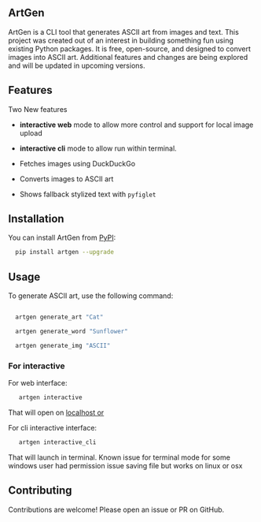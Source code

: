 ## ArtGen

ArtGen is a CLI tool that generates ASCII art from images and text. This project was created out of an interest in building something fun using existing Python packages. It is free, open-source, and designed to convert images into ASCII art. Additional features and changes are being explored and will be updated in upcoming versions.

## Features

Two New features
- **interactive web** mode to allow more control and support for local image upload
- **interactive cli** mode to allow run within terminal.

- Fetches images using DuckDuckGo
- Converts images to ASCII art
- Shows fallback stylized text with `pyfiglet`

## Installation

You can install ArtGen from [PyPI](https://pypi.org):

```bash
  pip install artgen --upgrade
```

## Usage

To generate ASCII art, use the following command:

```bash

  artgen generate_art "Cat"

  artgen generate_word "Sunflower"

  artgen generate_img "ASCII"

```

### For interactive

For web interface:
```bash
   artgen interactive

```
That will open on [localhost or ](http://localhost:5000/)

For cli interactive interface:
```bash
   artgen interactive_cli
```

That will launch in terminal. Known issue for terminal mode for some windows user had permission issue saving file but works on linux or osx


## Contributing

Contributions are welcome! Please open an issue or PR on GitHub.

